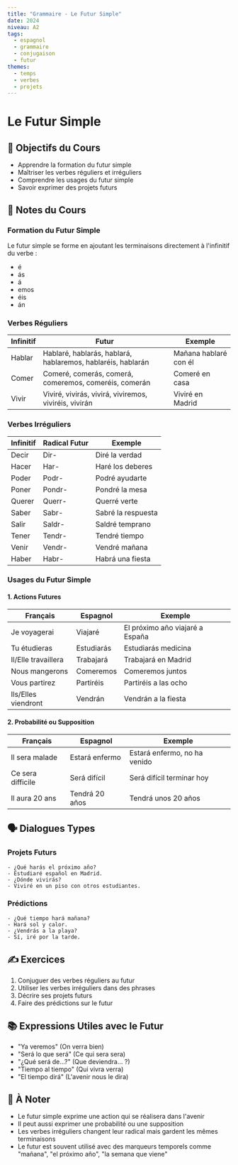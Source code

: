 ```yaml
---
title: "Grammaire - Le Futur Simple"
date: 2024
niveau: A2
tags:
  - espagnol
  - grammaire
  - conjugaison
  - futur
themes:
  - temps
  - verbes
  - projets
---
```


# Le Futur Simple

## 🎯 Objectifs du Cours
- Apprendre la formation du futur simple
- Maîtriser les verbes réguliers et irréguliers
- Comprendre les usages du futur simple
- Savoir exprimer des projets futurs

## 📝 Notes du Cours

### Formation du Futur Simple
Le futur simple se forme en ajoutant les terminaisons directement à l'infinitif du verbe :
- é
- ás
- á
- emos
- éis
- án

### Verbes Réguliers
| Infinitif | Futur | Exemple |
|-----------|--------|----------|
| Hablar | Hablaré, hablarás, hablará, hablaremos, hablaréis, hablarán | Mañana hablaré con él |
| Comer | Comeré, comerás, comerá, comeremos, comeréis, comerán | Comeré en casa |
| Vivir | Viviré, vivirás, vivirá, viviremos, viviréis, vivirán | Viviré en Madrid |

### Verbes Irréguliers
| Infinitif | Radical Futur | Exemple |
|-----------|---------------|----------|
| Decir | Dir- | Diré la verdad |
| Hacer | Har- | Haré los deberes |
| Poder | Podr- | Podré ayudarte |
| Poner | Pondr- | Pondré la mesa |
| Querer | Querr- | Querré verte |
| Saber | Sabr- | Sabré la respuesta |
| Salir | Saldr- | Saldré temprano |
| Tener | Tendr- | Tendré tiempo |
| Venir | Vendr- | Vendré mañana |
| Haber | Habr- | Habrá una fiesta |

### Usages du Futur Simple

#### 1. Actions Futures
| Français | Espagnol | Exemple |
|----------|----------|----------|
| Je voyagerai | Viajaré | El próximo año viajaré a España |
| Tu étudieras | Estudiarás | Estudiarás medicina |
| Il/Elle travaillera | Trabajará | Trabajará en Madrid |
| Nous mangerons | Comeremos | Comeremos juntos |
| Vous partirez | Partiréis | Partiréis a las ocho |
| Ils/Elles viendront | Vendrán | Vendrán a la fiesta |

#### 2. Probabilité ou Supposition
| Français | Espagnol | Exemple |
|----------|----------|----------|
| Il sera malade | Estará enfermo | Estará enfermo, no ha venido |
| Ce sera difficile | Será difícil | Será difícil terminar hoy |
| Il aura 20 ans | Tendrá 20 años | Tendrá unos 20 años |

## 🗣️ Dialogues Types

### Projets Futurs
```español
- ¿Qué harás el próximo año?
- Estudiaré español en Madrid.
- ¿Dónde vivirás?
- Viviré en un piso con otros estudiantes.
```

### Prédictions
```español
- ¿Qué tiempo hará mañana?
- Hará sol y calor.
- ¿Vendrás a la playa?
- Sí, iré por la tarde.
```

## ✍️ Exercices
1. Conjuguer des verbes réguliers au futur
2. Utiliser les verbes irréguliers dans des phrases
3. Décrire ses projets futurs
4. Faire des prédictions sur le futur

## 📚 Expressions Utiles avec le Futur
- "Ya veremos" (On verra bien)
- "Será lo que será" (Ce qui sera sera)
- "¿Qué será de...?" (Que deviendra... ?)
- "Tiempo al tiempo" (Qui vivra verra)
- "El tiempo dirá" (L'avenir nous le dira)

## 📌 À Noter
- Le futur simple exprime une action qui se réalisera dans l'avenir
- Il peut aussi exprimer une probabilité ou une supposition
- Les verbes irréguliers changent leur radical mais gardent les mêmes terminaisons
- Le futur est souvent utilisé avec des marqueurs temporels comme "mañana", "el próximo año", "la semana que viene"
